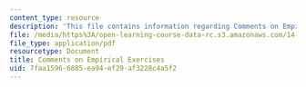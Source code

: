 ```yaml
---
content_type: resource
description: 'This file contains information regarding Comments on Empirical Exercises '
file: /media/https%3A/open-learning-course-data-rc.s3.amazonaws.com/14-33-economics-research-and-communication-spring-2012/7faa15966885ea94ef29af3228c4a5f2_MIT14_33S12_EmpExerComment.pdf
file_type: application/pdf
resourcetype: Document
title: Comments on Empirical Exercises
uid: 7faa1596-6885-ea94-ef29-af3228c4a5f2
---
```

